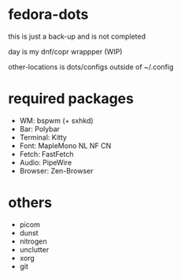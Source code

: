 # fedora-dots

this is just a back-up and is not completed

day is my dnf/copr wrappper (WIP)

other-locations is dots/configs outside of ~/.config

# required packages
* WM: bspwm (+ sxhkd)
* Bar: Polybar
* Terminal: Kitty
* Font: MapleMono NL NF CN
* Fetch: FastFetch
* Audio: PipeWire
* Browser: Zen-Browser

# others
* picom
* dunst
* nitrogen
* unclutter
* xorg
* git
